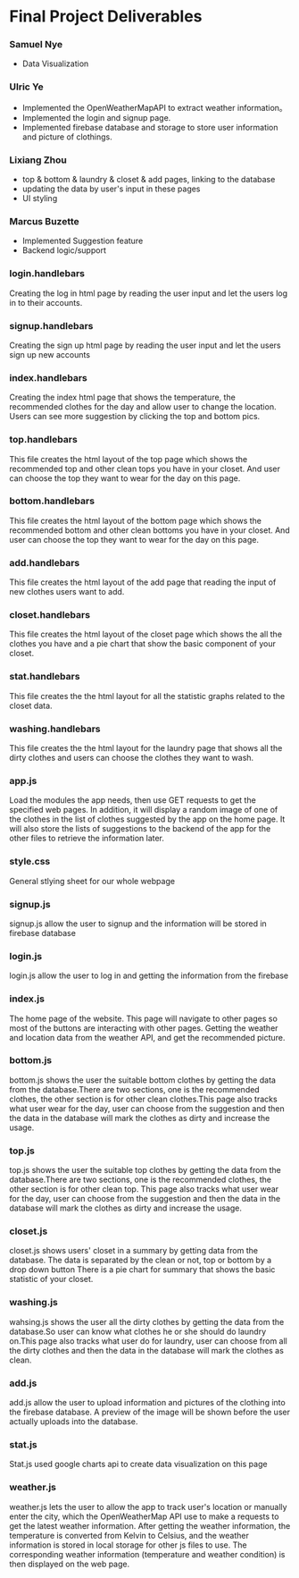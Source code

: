 # Final Project Deliverables


### Samuel Nye
* Data Visualization

### Ulric Ye
* Implemented the OpenWeatherMapAPI to extract weather information。
* Implemented the login and signup page.
* Implemented firebase database and storage to store user information and
picture of clothings.
### Lixiang Zhou
* top & bottom & laundry & closet & add pages, linking to the database
* updating the data by user's input in these pages
* UI styling
### Marcus Buzette
* Implemented Suggestion feature
* Backend logic/support


### login.handlebars
Creating the log in html page by reading the user input and let the users log in to their accounts.

### signup.handlebars
Creating the sign up html page by reading the user input and let the users sign up new accounts

### index.handlebars
Creating the index html page that shows the temperature, the recommended clothes for the day and
allow user to change the location. Users can see more suggestion by clicking the top and bottom pics.

### top.handlebars
This file creates the html layout of the top page which shows the recommended top and other clean tops you have in your closet.
And user can choose the top they want to wear for the day on this page.

### bottom.handlebars
This file creates the html layout of the bottom page which shows the recommended bottom and other clean bottoms you have in your closet.
And user can choose the top they want to wear for the day on this page.

### add.handlebars
This file creates the html layout of the add page that reading the input of new clothes users want to add.

### closet.handlebars
This file creates the html layout of the closet page which shows the all the clothes you have
and a pie chart that show the basic component of your closet.

### stat.handlebars
This file creates the the html layout for all the statistic graphs related to the closet data.

### washing.handlebars
This file creates the the html layout for the laundry page that shows all the dirty clothes and users can choose the clothes they want
to wash.

### app.js
Load the modules the app needs, then use GET requests to get the specified web pages. In addition, it will display a random image of one of the clothes in the list of clothes suggested by the app on the home page. It will also store the lists of suggestions to the backend of the app for the other files to retrieve the information later.

### style.css
General stlying sheet for our whole webpage

### signup.js
signup.js allow the user to signup and the information will be stored in firebase database

### login.js
login.js allow the user to log in and getting the information from the firebase

### index.js
The home page of the website. This page will navigate to other pages so most of the buttons are interacting with other pages.
Getting the weather and location data from the weather API, and get the recommended picture.

### bottom.js
bottom.js shows the user the suitable bottom clothes by getting the data from the database.There are two sections, one is the recommended clothes, the other section is for other clean clothes.This page also tracks what user wear for the day, user can choose from the suggestion and then the data in the database will mark the  clothes as dirty and increase the usage.

### top.js
 top.js shows the user the suitable top clothes by getting the data from the database.There are two sections, one is the recommended clothes, the other section is for other clean top. This page also tracks what user wear for the day, user can choose from the suggestion and then the data in the database will mark the clothes as dirty and increase the usage.

### closet.js
closet.js shows users' closet in a summary by getting data from the database. The data is separated by the clean or not, top or bottom by a drop down button There is a pie chart for summary that shows the basic statistic of your closet.

### washing.js
wahsing.js shows the user all the dirty clothes by getting the data from the database.So user can know what clothes he or she should do laundry on.This page also tracks what user do for laundry, user can choose from all the dirty clothes and then the data in the database will mark the clothes as clean.

### add.js
add.js allow the user to upload information and pictures of the clothing into the firebase database. A preview of the image will be shown before the user actually uploads into the database.

### stat.js
Stat.js used google charts api to create data visualization on this page

### weather.js
weather.js lets the user to allow the app to track user's location or manually enter the city, which the OpenWeatherMap API use to make a requests to get the latest weather information. After getting the weather information, the temperature is converted from Kelvin to Celsius, and the weather information is stored in local storage for other js files to use.  The corresponding weather information (temperature and weather condition) is then displayed on the web page.
